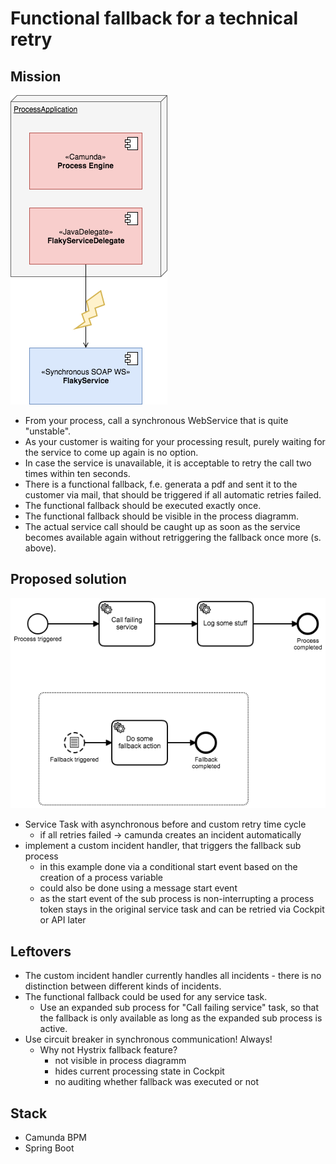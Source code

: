 # Functional fallback for a technical retry

## Mission

![Componenet overview](./doc/img/overview.png "Componenet overview")

* From your process, call a synchronous WebService that is quite "unstable".
* As your customer is waiting for your processing result, purely waiting for the service to come up again is no option.
* In case the service is unavailable, it is acceptable to retry the call two times within ten seconds.
* There is a functional fallback, f.e. generata a pdf and sent it to the customer via mail, that should be triggered 
if all automatic retries failed.
* The functional fallback should be executed exactly once.
* The functional fallback should be visible in the process diagramm.
* The actual service call should be caught up as soon as the service becomes available again without retriggering the
 fallback once more (s. above).

## Proposed solution

![Process model](./src/main/resources/bpmn/RetryHandlingProcess.png "Process model")

* Service Task with asynchronous before and custom retry time cycle
  * if all retries failed -> camunda creates an incident automatically
* implement a custom incident handler, that triggers the fallback sub process
  * in this example done via a conditional start event based on the creation of a process variable
  * could also be done using a message start event
  * as the start event of the sub process is non-interrupting a process token stays in the original service task and 
  can be retried via Cockpit or API later

## Leftovers

* The custom incident handler currently handles all incidents - there is no distinction between different kinds of 
incidents.
* The functional fallback could be used for any service task.
    * Use an expanded sub process for "Call failing service" task, so that the fallback is only available as long as 
    the expanded sub process is active.
* Use circuit breaker in synchronous communication! Always!
  * Why not Hystrix fallback feature?
    * not visible in process diagramm
    * hides current processing state in Cockpit
    * no auditing whether fallback was executed or not

## Stack
 
* Camunda BPM
* Spring Boot